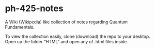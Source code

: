 # ph-425-notes
A Wiki (Wikipedia) like collection of notes regarding Quantum Fundamentals.

To view the collection easily, clone (download) the repo to your desktop. Open up the folder "HTML" and open any of .html files inside.
